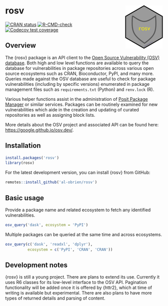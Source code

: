 
<!-- README.md is generated from README.Rmd. Please edit that file -->

# rosv <a href="https://al-obrien.github.io/rosv/"><img src="man/figures/logo.png" align="right" height="139" alt="rosv website" /></a>

<!-- badges: start -->

[![CRAN
status](https://www.r-pkg.org/badges/version/rosv)](https://CRAN.R-project.org/package=rosv)
[![R-CMD-check](https://github.com/al-obrien/rosv/actions/workflows/R-CMD-check.yaml/badge.svg)](https://github.com/al-obrien/rosv/actions/workflows/R-CMD-check.yaml)
[![Codecov test
coverage](https://codecov.io/gh/al-obrien/rosv/branch/master/graph/badge.svg)](https://app.codecov.io/gh/al-obrien/rosv?branch=master)
<!-- badges: end -->

## Overview

The {rosv} package is an API client to the [Open Source Vulnerability
(OSV) database](https://osv.dev/). Both high and low level functions are
available to query the database for vulnerabilities in package
repositories across various open source ecosystems such as CRAN,
Bioconductor, PyPI, and many more. Queries made against the OSV database
are useful to check for package vulnerabilities (including by specific
versions) enumerated in package management files such as
`requirements.txt` (Python) and `renv.lock` (R).

Various helper functions assist in the administration of [Posit Package
Manager](https://packagemanager.posit.co/client/#/) or similar services.
Packages can be routinely examined for new vulnerabilities which aide in
the creation and updating of curated repositories as well as assigning
block lists.

More details about the OSV project and associated API can be found here:
<https://google.github.io/osv.dev/>.

## Installation

``` r
install.packages('rosv')
library(rosv)
```

For the latest development version, you can install {rosv} from GitHub:

``` r
remotes::install_github('al-obrien/rosv')
```

## Basic usage

Provide a package name and related ecosystem to fetch any identified
vulnerabilities.

``` r
osv_query('dask', ecosystem = 'PyPI')
```

Multiple packages can be queried at the same time and across ecosystems.

``` r
osv_query(c('dask', 'readxl', 'dplyr'),
          ecosystem = c('PyPI', 'CRAN', 'CRAN'))
```

## Development notes

{rosv} is still a young project. There are plans to extend its use.
Currently it uses R6 classes for its low-level interface to the OSV API.
Pagination functionality will be added once it is offered by {httr2},
which at time of writing is available but experimental. There are also
plans to have more types of returned details and parsing of content.
